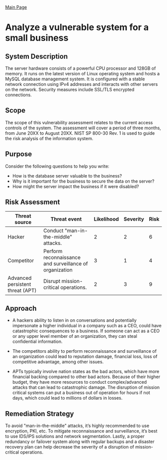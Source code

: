 [Main Page](https://github.com/davidj778/davidj778)

# Analyze a vulnerable system for a small business


## System Description

The server hardware consists of a powerful CPU processor and 128GB of memory. It runs on the latest version of Linux operating system and hosts a MySQL database management system. It is configured with a stable network connection using IPv4 addresses and interacts with other servers on the network. Security measures include SSL/TLS encrypted connections.

## Scope

The scope of this vulnerability assessment relates to the current access controls of the system. The assessment will cover a period of three months, from June 20XX to August 20XX. NIST SP 800-30 Rev. 1 is used to guide the risk analysis of the information system.

## Purpose

Consider the following questions to help you write:
- How is the database server valuable to the business?
- Why is it important for the business to secure the data on the server?
- How might the server impact the business if it were disabled?

## Risk Assessment

| Threat source | Threat event | Likelihood | Severity | Risk |
|-----|----|---------|----|--|
| Hacker | Conduct "man-in-the-middle" attacks. | 2 | 2 | 6 |
| Competitor | Perform reconnaissance and surveillance of organization | 3 | 1 | 4 |
| Advanced persistent threat (APT) | Disrupt mission-critical operations. | 2 | 3 | 9 |



## Approach

- A hackers ability to listen in on conversations and potentially impersonate a higher individual in a company such as a CEO, could have catastrophic consequences to a business. If someone can act as a CEO or any upper level member of an organization, they can steal confidential information.

- The competitors ability to perform reconnaissance and surveillance of an organization could lead to reputation damage, financial loss, loss of competitive advantage, among other issues.

- APTs typically involve nation states as the bad actors, which have more financial backing compared to other bad actors. Because of their higher budget, they have more resources to conduct complex/advanced attacks that can lead to catastrophic damage. The disruption of mission critical systems can put a business out of operation for hours if not days, which could lead to millions of dollars in losses.


## Remediation Strategy

To avoid "man-in-the-middle" attacks, it’s highly recommended to use encryption, PKI, etc. To mitigate reconnaissance and surveillance, it’s best to use IDS/IPS solutions and network segmentation. Lastly, a proper redundancy or failover system along with regular backups and a disaster recovery plan can help decrease the severity of a disruption of mission-critical operations.
